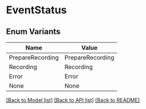 # EventStatus

## Enum Variants

| Name | Value |
|---- | -----|
| PrepareRecording | PrepareRecording |
| Recording | Recording |
| Error | Error |
| None | None |


[[Back to Model list]](../README.md#documentation-for-models) [[Back to API list]](../README.md#documentation-for-api-endpoints) [[Back to README]](../README.md)


